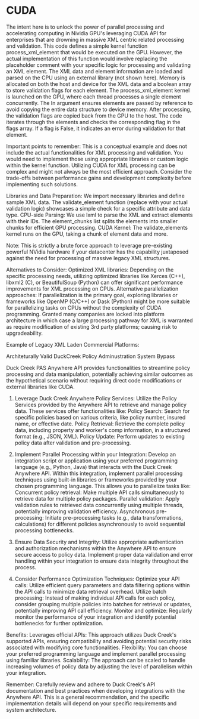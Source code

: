 # CUDA
The intent here is to unlock the power of parallel processing and accelerating computing in Nividia GPU's leveraging CUDA API for enterprises that are drowning in massive XML centric related processing and validation. 
This code defines a simple kernel function process_xml_element that would be executed on the GPU. 
However, the actual implementation of this function would involve replacing the placeholder comment with your specific logic for processing and validating an XML element.
The XML data and element information are loaded and parsed on the CPU using an external library (not shown here).
Memory is allocated on both the host and device for the XML data and a boolean array to store validation flags for each element.
The process_xml_element kernel is launched on the GPU, where each thread processes a single element concurrently. 
The In argument ensures elements are passed by reference to avoid copying the entire data structure to device memory.
After processing, the validation flags are copied back from the GPU to the host.
The code iterates through the elements and checks the corresponding flag in the flags array. 
If a flag is False, it indicates an error during validation for that element.

Important points to remember:
This is a conceptual example and does not include the actual functionalities for XML processing and validation. 
You would need to implement those using appropriate libraries or custom logic within the kernel function.
Utilizing CUDA for XML processing can be complex and might not always be the most efficient approach. 
Consider the trade-offs between performance gains and development complexity before implementing such solutions.

Libraries and Data Preparation: We import necessary libraries and define sample XML data. The validate_element function (replace with your actual validation logic) showcases a simple check for a specific attribute and data type.
CPU-side Parsing: We use lxml to parse the XML and extract elements with their IDs. The element_chunks list splits the elements into smaller chunks for efficient GPU processing.
CUDA Kernel: The validate_elements kernel runs on the GPU, taking a chunk of element data and more.

Note: This is strictly a brute force approach to leverage pre-existing powerful NVidia hardware if your datacenter has the capability juxtaposed against the need for processing of massive legacy XML structures. 

Alternatives to Consider:
Optimized XML libraries: Depending on the specific processing needs, utilizing optimized libraries like Xerces (C++), libxml2 (C), or BeautifulSoup (Python) can offer significant performance improvements for XML processing on CPUs.
Alternative parallelization approaches: If parallelization is the primary goal, exploring libraries or frameworks like OpenMP (C/C++) or Dask (Python) might be more suitable for parallelizing tasks on CPUs without the complexity of CUDA programming. 
Granted many companies are locked into platform architecture in which case a large processing pathway for XML is warranted as require modification of existing 3rd party platforms; causing risk to upgradeability. 

Example of Legacy XML Laden Commercial Platforms: 

Architeturally Valid DuckCreek Policy Adminustration System Bypass

Duck Creek PAS Anywhere API provides functionalities to streamline policy processing and data manipulation, potentially achieving similar outcomes as the hypothetical scenario without requiring direct code modifications or external libraries like CUDA. 

1. Leverage Duck Creek Anywhere Policy Services:
Utilize the Policy Services provided by the Anywhere API to retrieve and manage policy data. These services offer functionalities like:
Policy Search: Search for specific policies based on various criteria, like policy number, insured name, or effective date.
Policy Retrieval: Retrieve the complete policy data, including property and worker's comp information, in a structured format (e.g., JSON, XML).
Policy Update: Perform updates to existing policy data after validation and pre-processing.

3. Implement Parallel Processing within your Integration:
Develop an integration script or application using your preferred programming language (e.g., Python, Java) that interacts with the Duck Creek Anywhere API.
Within this integration, implement parallel processing techniques using built-in libraries or frameworks provided by your chosen programming language. This allows you to parallelize tasks like:
Concurrent policy retrieval: Make multiple API calls simultaneously to retrieve data for multiple policy packages.
Parallel validation: Apply validation rules to retrieved data concurrently using multiple threads, potentially improving validation efficiency.
Asynchronous pre-processing: Initiate pre-processing tasks (e.g., data transformations, calculations) for different policies asynchronously to avoid sequential processing bottlenecks.

4. Ensure Data Security and Integrity:
Utilize appropriate authentication and authorization mechanisms within the Anywhere API to ensure secure access to policy data.
Implement proper data validation and error handling within your integration to ensure data integrity throughout the process.

5. Consider Performance Optimization Techniques:
Optimize your API calls: Utilize efficient query parameters and data filtering options within the API calls to minimize data retrieval overhead.
Utilize batch processing: Instead of making individual API calls for each policy, consider grouping multiple policies into batches for retrieval or updates, potentially improving API call efficiency.
Monitor and optimize: Regularly monitor the performance of your integration and identify potential bottlenecks for further optimization.

Benefits:
Leverages official APIs: This approach utilizes Duck Creek's supported APIs, ensuring compatibility and avoiding potential security risks associated with modifying core functionalities.
Flexibility: You can choose your preferred programming language and implement parallel processing using familiar libraries.
Scalability: The approach can be scaled to handle increasing volumes of policy data by adjusting the level of parallelism within your integration.

Remember:
Carefully review and adhere to Duck Creek's API documentation and best practices when developing integrations with the Anywhere API.
This is a general recommendation, and the specific implementation details will depend on your specific requirements and system architecture.
